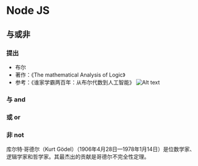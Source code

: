 # Node JS




## 与或非
### 提出
- 布尔
- 著作：《The mathematical Analysis of Logic》
- 参考：《谁家学霸两百年：从布尔代数到人工智能》
![Alt text](./1546912024657.png)

### 与 and 
### 或 or
### 非 not

库尔特·哥德尔（Kurt Gödel）（1906年4月28日—1978年1月14日）是位数学家、逻辑学家和哲学家。其最杰出的贡献是哥德尔不完全性定理。

